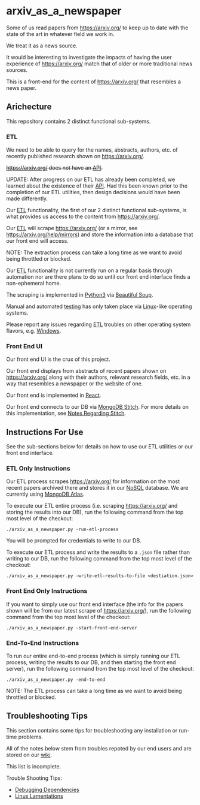 # arxiv_as_a_newspaper

Some of us read papers from https://arxiv.org/ to keep up to date with the state of the art in whatever field we work in. 

We treat it as a news source. 

It would be interesting to investigate the impacts of having the user experience of https://arxiv.org/ match that of older or more traditional news sources. 

This is a front-end for the content of https://arxiv.org/ that resembles a news paper. 

## Arichecture

This repository contains 2 distinct functional sub-systems. 

### ETL

We need to be able to query for the names, abstracts, authors, etc. of recently published research shown on https://arxiv.org/.

~~https://arxiv.org/ does not have an [API](https://en.wikipedia.org/wiki/Representational_state_transfer).~~

UPDATE: After progress on our ETL has already been completed, we learned about the existence of their [API](https://arxiv.org/help/api). Had this been known prior to the completion of our ETL utilities, then design decisions would have been made differently. 

Our [ETL](https://en.wikipedia.org/wiki/Extract,_transform,_load) functionality, the first of our 2 distinct functional sub-systems, is what provides us access to the content from https://arxiv.org/.

Our [ETL](https://en.wikipedia.org/wiki/Extract,_transform,_load) will scrape https://arxiv.org/ (or a mirror, see https://arxiv.org/help/mirrors) and store the information into a database that our front end will access. 

NOTE: The extraction process can take a long time as we want to avoid being throttled or blocked. 

Our [ETL](https://en.wikipedia.org/wiki/Extract,_transform,_load) functionality is not currently run on a regular basis through automation nor are there plans to do so until our front end interface finds a non-ephemeral home.

The scraping is implemented in [Python3](https://www.python.org/download/releases/3.0/) via [Beautiful Soup](https://en.wikipedia.org/wiki/Beautiful_Soup_(HTML_parser)).

Manual and automated [testing](https://en.wikipedia.org/wiki/Software_testing) has only taken place via [Linux](https://en.wikipedia.org/wiki/Linux)-like operating systems. 

Please report any issues regarding [ETL](https://en.wikipedia.org/wiki/Extract,_transform,_load) troubles on other operating system flavors, e.g. [Windows](https://en.wikipedia.org/wiki/Microsoft_Windows).

### Front End UI

Our front end UI is the crux of this project. 

Our front end displays from abstracts of recent papers shown on https://arxiv.org/ along with their authors, relevant research fields, etc. in a way that resembles a newspaper or the website of one.

Our front end is implemented in [React](https://reactjs.org/).

Our front end connects to our DB via [MongoDB Stitch](https://medium.com/@nparsons08/mongodb-stitch-your-application-backend-delivered-as-a-service-7cf21d979ed). For more details on this implementation, see [Notes Regarding Stitch](https://github.com/paul-tqh-nguyen/arxiv_as_a_newspaper/wiki/Notes-Regarding-Stitch).

## Instructions For Use

See the sub-sections below for details on how to use our ETL utilities or our front end interface. 

### ETL Only Instructions

Our ETL process scrapes https://arxiv.org/ for information on the most recent papers archived there and stores it in our [NoSQL](https://en.wikipedia.org/wiki/NoSQL) database. We are currently using  [MongoDB Atlas](https://www.mongodb.com/cloud/atlas). 

To execute our ETL entire process (i.e. scraping https://arxiv.org/ and storing the results into our DB), run the following command from the top most level of the checkout:

```
./arxiv_as_a_newspaper.py -run-etl-process
```

You will be prompted for credentials to write to our DB.

To execute our ETL process and write the results to a `.json` file rather than writing to our DB, run the following command from the top most level of the checkout:

```
./arxiv_as_a_newspaper.py -write-etl-results-to-file <destiation.json>
```

### Front End Only Instructions

If you want to simply use our front end interface (the info for the papers shown will be from our latest scrape of https://arxiv.org/), run the following command from the top most level of the checkout:

```
./arxiv_as_a_newspaper.py -start-front-end-server
```

### End-To-End Instructions

To run our entire end-to-end process (which is simply running our ETL process, writing the results to our DB, and then starting the front end server), run the following command from the top most level of the checkout:

```
./arxiv_as_a_newspaper.py -end-to-end
```

NOTE: The ETL process can take a long time as we want to avoid being throttled or blocked. 

## Troubleshooting Tips

This section contains some tips for troubleshooting any installation or run-time problems. 

All of the notes below stem from troubles repoted by our end users and are stored on our [wiki](https://github.com/paul-tqh-nguyen/arxiv_as_a_newspaper/wiki).

This list is incomplete. 

Trouble Shooting Tips:
* [Debugging Dependencies](https://github.com/paul-tqh-nguyen/arxiv_as_a_newspaper/wiki/Debugging-Dependencies)
* [Linux Lamentations](https://github.com/paul-tqh-nguyen/arxiv_as_a_newspaper/wiki/Linux-Lamentations)
